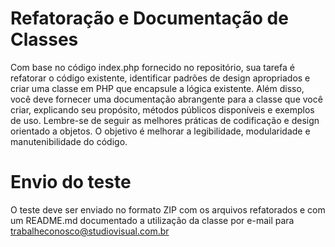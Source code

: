 # Refatoração e Documentação de Classes
Com base no código index.php fornecido no repositório, sua tarefa é refatorar o código existente, identificar padrões de design apropriados e criar uma classe em PHP que encapsule a lógica existente. Além disso, você deve fornecer uma documentação abrangente para a classe que você criar, explicando seu propósito, métodos públicos disponíveis e exemplos de uso. Lembre-se de seguir as melhores práticas de codificação e design orientado a objetos. O objetivo é melhorar a legibilidade, modularidade e manutenibilidade do código.

# Envio do teste
O teste deve ser enviado no formato ZIP com os arquivos refatorados e com um README.md documentado a utilização da classe por e-mail para [trabalheconosco@studiovisual.com.br](mailto:trabalheconosco@studiovisual.com.br)
